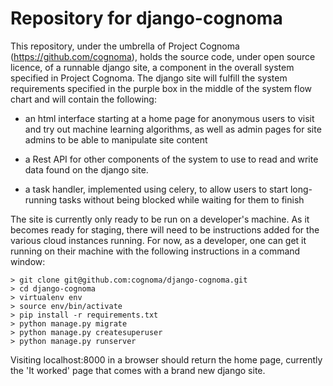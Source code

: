 # Repository for django-cognoma

This repository, under the umbrella of Project Cognoma
(https://github.com/cognoma), holds the source code, under open source
licence, of a runnable django site, a component in the overall system
specified in Project Cognoma. The django site will fulfill the system
requirements specified in the purple box in the middle of the system flow chart
and will contain the following:

* an html interface starting at a home page for anonymous users to visit
  and try out machine learning algorithms, as well as admin pages for
  site admins to be able to manipulate site content

* a Rest API for other components of the system to use to read and write data
  found on the django site.

* a task handler, implemented using celery, to allow users to start long-running
  tasks without being blocked while waiting for them to finish

The site is currently only ready to be run on a developer's machine.  As it
becomes ready for staging, there will need to be instructions added for the
various cloud instances running.  For now, as a developer, one can get it
running on their machine with the following instructions in a command
window:

    > git clone git@github.com:cognoma/django-cognoma.git
    > cd django-cognoma
    > virtualenv env
    > source env/bin/activate
    > pip install -r requirements.txt
    > python manage.py migrate
    > python manage.py createsuperuser
    > python manage.py runserver

Visiting localhost:8000 in a browser should return the home page, currently
the 'It worked' page that comes with a brand new django site.

